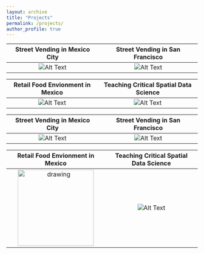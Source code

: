 ```yaml
---
layout: archive
title: "Projects"
permalink: /projects/
author_profile: true
---
```


 Street Vending in Mexico City            |  Street Vending in San Francisco
:-------------------------:|:-------------------------:
![Alt Text](https://media.giphy.com/media/vFKqnCdLPNOKc/giphy.gif)  |  ![Alt Text](https://media.giphy.com/media/vFKqnCdLPNOKc/giphy.gif)

Retail Food Envionment in Mexico             |  Teaching Critical Spatial Data Science
:-------------------------:|:-------------------------:
![Alt Text](https://c.tenor.com/nrT1mIfhH9IAAAAd/tom-and-jerry-hungry.gif)  |  ![Alt Text](https://media.giphy.com/media/vFKqnCdLPNOKc/giphy.gif)



 Street Vending in Mexico City            |  Street Vending in San Francisco
:-------------------------:|:-------------------------:
![Alt Text](https://media.giphy.com/media/vFKqnCdLPNOKc/giphy.gif)  |  ![Alt Text](https://media.giphy.com/media/vFKqnCdLPNOKc/giphy.gif)

Retail Food Envionment in Mexico             |  Teaching Critical Spatial Data Science
:-------------------------:|:-------------------------:
<img src="https://c.tenor.com/nrT1mIfhH9IAAAAd/tom-and-jerry-hungry.gif" alt="drawing" width="200"/>  |  ![Alt Text](https://media.giphy.com/media/vFKqnCdLPNOKc/giphy.gif)


